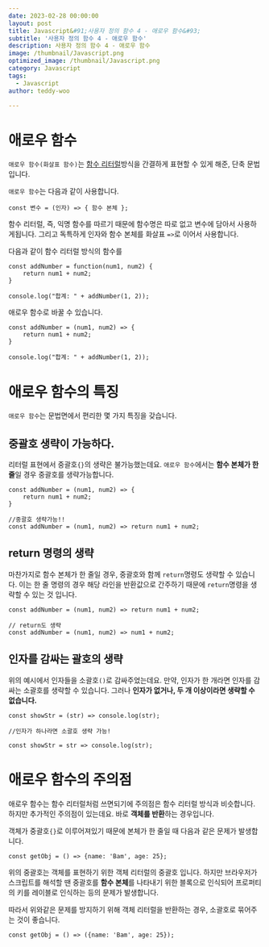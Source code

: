```yaml
---
date: 2023-02-28 00:00:00
layout: post
title: Javascript&#91;사용자 정의 함수 4 - 애로우 함수&#93; 
subtitle: '사용자 정의 함수 4 - 애로우 함수'
description: 사용자 정의 함수 4 - 애로우 함수
image: /thumbnail/Javascript.png
optimized_image: /thumbnail/Javascript.png
category: Javascript
tags:
  - Javascript
author: teddy-woo

---
```


# 애로우 함수

`애로우 함수(화살표 함수)`는 [함수 리터럴](https://velog.io/@bami/Javascript-%EC%82%AC%EC%9A%A9%EC%9E%90-%EC%A0%95%EC%9D%98-%ED%95%A8%EC%88%98-3-%ED%95%A8%EC%88%98-%EB%A6%AC%ED%84%B0%EB%9F%B4)방식을 간결하게 표현할 수 있게 해준, 단축 문법입니다.

`애로우 함수`는 다음과 같이 사용합니다.

```
const 변수 = (인자) => { 함수 본체 };
```

함수 리터럴, 즉, 익명 함수를 따르기 때문에 함수명은 따로 없고 변수에 담아서 사용하게됩니다. 그리고 독특하게 인자와 함수 본체를 화살표 `=>`로 이어서 사용합니다.

다음과 같이 함수 리터럴 방식의 함수를

```
const addNumber = function(num1, num2) {
    return num1 + num2;
}

console.log("합계: " + addNumber(1, 2));
```

애로우 함수로 바꿀 수 있습니다.

```
const addNumber = (num1, num2) => {
    return num1 + num2;
}

console.log("합계: " + addNumber(1, 2));
```

# 애로우 함수의 특징

`애로우 함수`는 문법면에서 편리한 몇 가지 특징을 갖습니다.

## 중괄호 생략이 가능하다.

리터럴 표현에서 중괄호`{}`의 생략은 불가능했는데요. `애로우 함수`에서는 **함수 본체가 한 줄**일 경우 중괄호를 생략가능합니다.

```
const addNumber = (num1, num2) => {
    return num1 + num2;
}

//중괄호 생략가능!!
const addNumber = (num1, num2) => return num1 + num2;
```

## return 명령의 생략

마찬가지로 함수 본체가 한 줄일 경우, 중괄호와 함께 `return`명령도 생략할 수 있습니다. 이는 한 줄 명령의 경우 해당 라인을 반환값으로 간주하기 때문에 `return`명령을 생략할 수 있는 것 입니다.

```
const addNumber = (num1, num2) => return num1 + num2;

// return도 생략
const addNumber = (num1, num2) => num1 + num2;
```

## 인자를 감싸는 괄호의 생략

위의 예시에서 인자들을 소괄호`()`로 감싸주었는데요. 만약, 인자가 한 개라면 인자를 감싸는 소괄호를 생략할 수 있습니다. 그러나 **인자가 없거나, 두 개 이상이라면 생략할 수 없습니다.**

```
const showStr = (str) => console.log(str);

//인자가 하나라면 소괄호 생략 가능!

const showStr = str => console.log(str);
```

# 애로우 함수의 주의점

애로우 함수는 함수 리터럴처럼 쓰면되기에 주의점은 함수 리터럴 방식과 비슷합니다. 하지만 추가적인 주의점이 있는데요. 바로 **객체를 반환**하는 경우입니다.

객체가 중괄호`{}`로 이루어져있기 때문에 본체가 한 줄일 때 다음과 같은 문제가 발생합니다.

```
const getObj = () => {name: 'Bam', age: 25};
```

위의 중괄호는 객체를 표현하기 위한 객체 리터럴의 중괄호 입니다. 하지만 브라우저가 스크립트를 해석할 땐 중괄호를 **함수 본체**를 나타내기 위한 블록으로 인식되어 프로퍼티의 키를 레이블로 인식하는 등의 문제가 발생합니다.

따라서 위와같은 문제를 방지하기 위해 객체 리터럴을 반환하는 경우, 소괄호로 묶어주는 것이 좋습니다.

```
const getObj = () => ({name: 'Bam', age: 25});
```